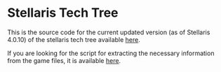 # Stellaris Tech Tree
This is the source code for the current updated version (as of Stellaris 4.0.10) of the stellaris tech tree available [here](https://bloodstainedcrow.github.io/stellaris-tech-tree/).

If you are looking for the script for extracting the necessary information from the game files, it is available [here](https://github.com/BloodStainedCrow/stellaris-technology).
